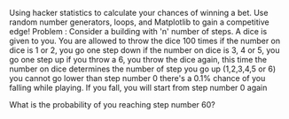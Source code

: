 Using hacker statistics to calculate your chances of winning a bet. Use random number generators, loops, and Matplotlib to gain a competitive edge!
Problem :
Consider a building with 'n' number of steps. A dice is given to you.
You are allowed to throw the dice 100 times
if the number on dice is 1 or 2, you go one step down
if the number on dice is 3, 4 or 5, you go one step up
if you throw a 6, you throw the dice again, this time the number on dice determines the number of step you go up (1,2,3,4,5 or 6)
you cannot go lower than step number 0
there's a 0.1% chance of you falling while playing. If you fall, you will start from step number 0 again

What is the probability of you reaching step number 60?
